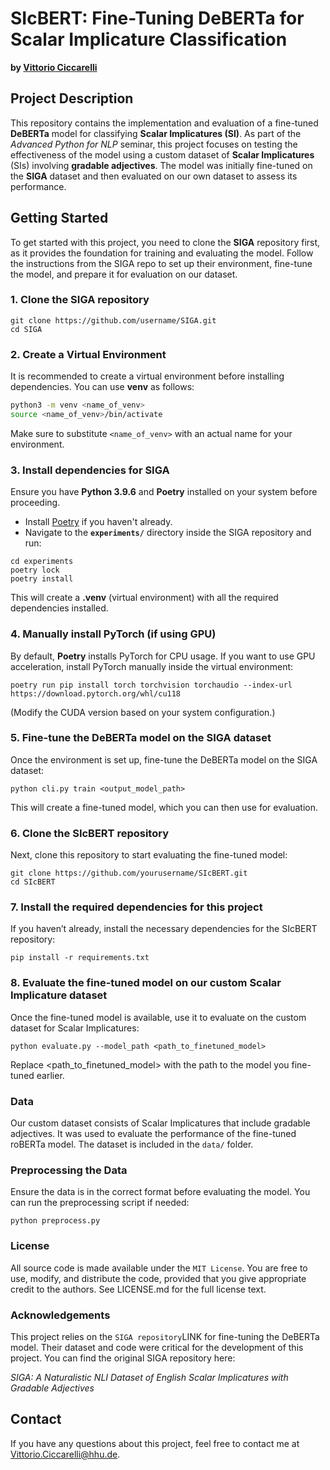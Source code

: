 # SIcBERT: Fine-Tuning DeBERTa for Scalar Implicature Classification

**by [Vittorio Ciccarelli](https://slam.phil.hhu.de/authors/vitto/)**

## Project Description

This repository contains the implementation and evaluation of a fine-tuned **DeBERTa** model for classifying **Scalar Implicatures (SI)**. As part of the *Advanced Python for NLP* seminar, this project focuses on testing the effectiveness of the model using a custom dataset of **Scalar Implicatures** (SIs) involving **gradable adjectives**. The model was initially fine-tuned on the **SIGA** dataset and then evaluated on our own dataset to assess its performance.

## Getting Started

To get started with this project, you need to clone the **SIGA** repository first, as it provides the foundation for training and evaluating the model. Follow the instructions from the SIGA repo to set up their environment, fine-tune the model, and prepare it for evaluation on our dataset.

### 1. Clone the **SIGA** repository

```
git clone https://github.com/username/SIGA.git
cd SIGA
```

### 2. Create a Virtual Environment

It is recommended to create a virtual environment before installing dependencies. You can use **venv** as follows:

```bash
python3 -m venv <name_of_venv>
source <name_of_venv>/bin/activate
```

Make sure to substitute `<name_of_venv>` with an actual name for your environment.

### 3. Install dependencies for SIGA

Ensure you have **Python 3.9.6** and **Poetry** installed on your system before proceeding.

- Install [Poetry](https://python-poetry.org/docs/#installation) if you haven't already.
- Navigate to the **`experiments/`** directory inside the SIGA repository and run:

```
cd experiments
poetry lock
poetry install
```

This will create a **.venv** (virtual environment) with all the required dependencies installed.

### 4. Manually install PyTorch (if using GPU)

By default, **Poetry** installs PyTorch for CPU usage. If you want to use GPU acceleration, install PyTorch manually inside the virtual environment:

```
poetry run pip install torch torchvision torchaudio --index-url https://download.pytorch.org/whl/cu118
```

(Modify the CUDA version based on your system configuration.)


### 5. Fine-tune the DeBERTa model on the SIGA dataset
Once the environment is set up, fine-tune the DeBERTa model on the SIGA dataset:

```
python cli.py train <output_model_path>
```

This will create a fine-tuned model, which you can then use for evaluation.

### 6. Clone the SIcBERT repository
Next, clone this repository to start evaluating the fine-tuned model:

```
git clone https://github.com/yourusername/SIcBERT.git
cd SIcBERT
```

### 7. Install the required dependencies for this project
If you haven’t already, install the necessary dependencies for the SIcBERT repository:

```
pip install -r requirements.txt
```

### 8. Evaluate the fine-tuned model on our custom Scalar Implicature dataset
Once the fine-tuned model is available, use it to evaluate on the custom dataset for Scalar Implicatures:

```
python evaluate.py --model_path <path_to_finetuned_model>
```

Replace <path_to_finetuned_model> with the path to the model you fine-tuned earlier.

### Data
Our custom dataset consists of Scalar Implicatures that include gradable adjectives. It was used to evaluate the performance of the fine-tuned roBERTa model. The dataset is included in the `data/` folder.

### Preprocessing the Data
Ensure the data is in the correct format before evaluating the model. You can run the preprocessing script if needed:

```
python preprocess.py
```

### License
All source code is made available under the `MIT License`. You are free to use, modify, and distribute the code, provided that you give appropriate credit to the authors. See LICENSE.md for the full license text.

### Acknowledgements
This project relies on the `SIGA repository`LINK for fine-tuning the DeBERTa model. Their dataset and code were critical for the development of this project. You can find the original SIGA repository here:

*SIGA: A Naturalistic NLI Dataset of English Scalar Implicatures with Gradable Adjectives*

## Contact
If you have any questions about this project, feel free to contact me at Vittorio.Ciccarelli@hhu.de.


